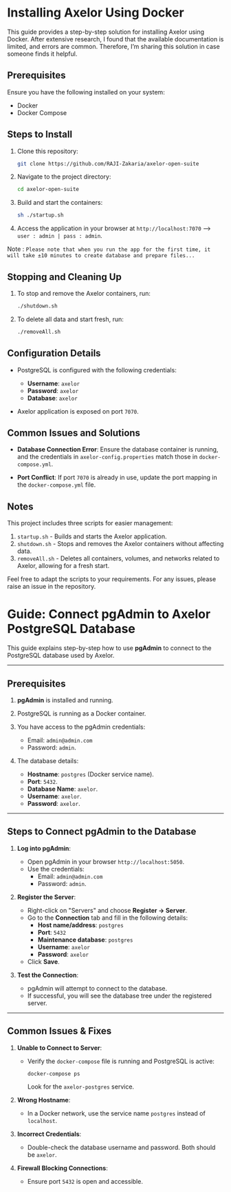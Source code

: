 # Installing Axelor Using Docker

This guide provides a step-by-step solution for installing Axelor using Docker. After extensive research, I found that the available documentation is limited, and errors are common. Therefore, I’m sharing this solution in case someone finds it helpful.

## Prerequisites

Ensure you have the following installed on your system:

- Docker
- Docker Compose

## Steps to Install

1. Clone this repository:
   ```bash
   git clone https://github.com/RAJI-Zakaria/axelor-open-suite
   ```
2. Navigate to the project directory:
   ```bash
   cd axelor-open-suite
   ```
3. Build and start the containers:
   ```bash
   sh ./startup.sh
   ```
4. Access the application in your browser at `http://localhost:7070` --> `user : admin | pass : admin`.

Note : `Please note that when you run the app for the first time, it will take ±10 minutes to create database and prepare files...`

## Stopping and Cleaning Up

1. To stop and remove the Axelor containers, run:

   ```bash
   ./shutdown.sh
   ```

2. To delete all data and start fresh, run:
   ```bash
   ./removeAll.sh
   ```

## Configuration Details

- PostgreSQL is configured with the following credentials:

  - **Username**: `axelor`
  - **Password**: `axelor`
  - **Database**: `axelor`

- Axelor application is exposed on port `7070`.

## Common Issues and Solutions

- **Database Connection Error**: Ensure the database container is running, and the credentials in `axelor-config.properties` match those in `docker-compose.yml`.

- **Port Conflict**: If port `7070` is already in use, update the port mapping in the `docker-compose.yml` file.

## Notes

This project includes three scripts for easier management:

1. `startup.sh` - Builds and starts the Axelor application.
2. `shutdown.sh` - Stops and removes the Axelor containers without affecting data.
3. `removeAll.sh` - Deletes all containers, volumes, and networks related to Axelor, allowing for a fresh start.

Feel free to adapt the scripts to your requirements. For any issues, please raise an issue in the repository.

# Guide: Connect pgAdmin to Axelor PostgreSQL Database

This guide explains step-by-step how to use **pgAdmin** to connect to the PostgreSQL database used by Axelor.

---

## Prerequisites

1. **pgAdmin** is installed and running.
2. PostgreSQL is running as a Docker container.
3. You have access to the pgAdmin credentials:

   - Email: `admin@admin.com`
   - Password: `admin`.

4. The database details:
   - **Hostname**: `postgres` (Docker service name).
   - **Port**: `5432`.
   - **Database Name**: `axelor`.
   - **Username**: `axelor`.
   - **Password**: `axelor`.

---

## Steps to Connect pgAdmin to the Database

1. **Log into pgAdmin**:

   - Open pgAdmin in your browser `http://localhost:5050`.
   - Use the credentials:
     - Email: `admin@admin.com`
     - Password: `admin`.

2. **Register the Server**:

   - Right-click on "Servers" and choose **Register → Server**.
   - Go to the **Connection** tab and fill in the following details:
     - **Host name/address**: `postgres`
     - **Port**: `5432`
     - **Maintenance database**: `postgres`
     - **Username**: `axelor`
     - **Password**: `axelor`
   - Click **Save**.

3. **Test the Connection**:
   - pgAdmin will attempt to connect to the database.
   - If successful, you will see the database tree under the registered server.

---

## Common Issues & Fixes

1. **Unable to Connect to Server**:

   - Verify the `docker-compose` file is running and PostgreSQL is active:
     ```bash
     docker-compose ps
     ```
     Look for the `axelor-postgres` service.

2. **Wrong Hostname**:

   - In a Docker network, use the service name `postgres` instead of `localhost`.

3. **Incorrect Credentials**:

   - Double-check the database username and password. Both should be `axelor`.

4. **Firewall Blocking Connections**:
   - Ensure port `5432` is open and accessible.
